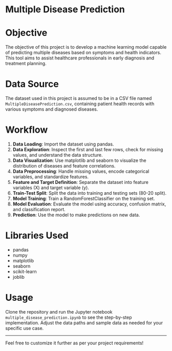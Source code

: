 
# Multiple Disease Prediction

# Objective
The objective of this project is to develop a machine learning model capable of predicting multiple diseases based on symptoms and health indicators. This tool aims to assist healthcare professionals in early diagnosis and treatment planning.

# Data Source
The dataset used in this project is assumed to be in a CSV file named `MultipleDiseasePrediction.csv`, containing patient health records with various symptoms and diagnosed diseases.

# Workflow
1. **Data Loading**: Import the dataset using pandas.
2. **Data Exploration**: Inspect the first and last few rows, check for missing values, and understand the data structure.
3. **Data Visualization**: Use matplotlib and seaborn to visualize the distribution of diseases and feature correlations.
4. **Data Preprocessing**: Handle missing values, encode categorical variables, and standardize features.
5. **Feature and Target Definition**: Separate the dataset into feature variables (X) and target variable (y).
6. **Train-Test Split**: Split the data into training and testing sets (80-20 split).
7. **Model Training**: Train a RandomForestClassifier on the training set.
8. **Model Evaluation**: Evaluate the model using accuracy, confusion matrix, and classification report.
9. **Prediction**: Use the model to make predictions on new data.

# Libraries Used
- pandas
- numpy
- matplotlib
- seaborn
- scikit-learn
- joblib

# Usage
Clone the repository and run the Jupyter notebook `multiple_disease_prediction.ipynb` to see the step-by-step implementation. Adjust the data paths and sample data as needed for your specific use case.

---

Feel free to customize it further as per your project requirements!

